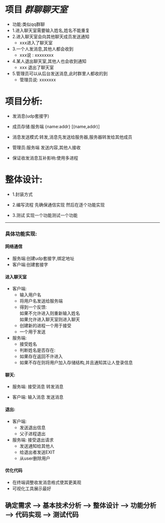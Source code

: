 # 项目 ***群聊聊天室***
- 功能:类似qq群聊  
- 1.进入聊天室需要输入姓名,姓名不能重复  
- 2.进入聊天室会向其他聊天成员发送通知  
    - xxx进入了聊天室  
- 3.一个人发消息,其他人都会收到  
    - xxx说 : xxxxxxxx  
- 4.某人退出聊天室,其他人也会收到通知  
    - xxx 退出了聊天室  
- 5.管理员可以从后台发送消息,此时群里人都收的到  
    - 管理员说: xxxxxxx


# 项目分析:  

- 发消息(udp套接字)  

- 成员存储:服务端 {name:addr}   [(name,addr)]  

- 消息发送模式:转发,消息先发送给服务器,服务器转发给其他成员  

- 管理员:服务端  发送内容,其他人接收  

- 保证收发消息互补影响:使用多进程  

# 整体设计:  

- 1.封装方式

- 2.编写流程  先确保通信实现  然后在逐个功能实现  

- 3.测试 实现一个功能测试一个功能  

---
### **具体功能实现**:

#### 网络通信
- 服务端:创建udp套接字,绑定地址  
- 客户端:创建套接字  

#### 进入聊天室  
- 客户端: 
    - 输入用户名  
    - 将用户名发送给服务端  
    - 得到一个反馈:  
            如果不允许进入则重新输入姓名  
            如果允许进入聊天室则进入聊天
    - 创建新的进程一个用于接受  
    - 一个用于发送  
- 服务端:  
    - 接受姓名  
    - 判断姓名是否存在:  
    - 如果存在返回不许进入  
    - 如果不存在则将用户加入存储结构,并且通知其让人登录信息  

#### 聊天:
- 服务端: 接受消息 转发消息  

- 客户端: 输入消息 发送消息  

    
#### 退出:
- 客户端:  
    - 发送退出信息  
    - 父子进程退出  
- 服务端: 接受退出请求  
    - 发送通知给其他人  
    - 给退出者发送EXIT  
    - 从user删除用户

#### 优化代码
- 在终端调整收发消息格式使其更美观
- 可视化工具展示最好
        
        
## 确定需求 --> 基本技术分析 --> 整体设计 --> 功能分析 --> 代码实现 --> 测试代码 